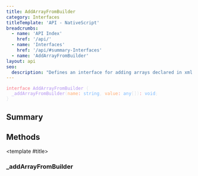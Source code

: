 ```yaml
---
title: AddArrayFromBuilder
category: Interfaces
titleTemplate: 'API - NativeScript'
breadcrumbs:
  - name: 'API Index'
    href: '/api/'
  - name: 'Interfaces'
    href: '/api/#summary-Interfaces'
  - name: 'AddArrayFromBuilder'
layout: api
seo:
  description: "Defines an interface for adding arrays declared in xml."
---
```


<!-- This page is auto generated, do not edit manually. -->
<!-- Run "yarn generate:api-docs" to regenerate -->

<script setup lang="ts">
  import { provide } from "vue";
  import API_DATA from "./AddArrayFromBuilder.data.json";
  
  provide('API_DATA', API_DATA);
</script>

<APIRefHierarchy v-once />

<pre class="not-prose [&_a]:text-blue-400 [&_a]:no-underline"><code><span class="line"><span style="color: #F97583">interface</span><span style="color: #E1E4E8"> </span><span style="color: #B392F0">AddArrayFromBuilder</span><span style="color: #E1E4E8"> {</span></span>
<span class="line"><span style="color: #E1E4E8">  </span><span style="color: #B392F0">_addArrayFromBuilder</span><span style="color: #E1E4E8">(</span><span style="color: #FFAB70">name</span><span style="color: #F97583">:</span><span style="color: #E1E4E8"> </span><span style="color: #79B8FF">string</span><span style="color: #E1E4E8">, </span><span style="color: #FFAB70">value</span><span style="color: #F97583">:</span><span style="color: #E1E4E8"> </span><span style="color: #79B8FF">any</span><span style="color: #E1E4E8">[])</span><span style="color: #F97583">:</span><span style="color: #E1E4E8"> </span><span style="color: #79B8FF">void</span><span style="color: #E1E4E8">;</span></span>
<span class="line"><span style="color: #E1E4E8">}</span></span></code></pre>

<APIRefComment commentBase64="eyJibG9ja1RhZ3MiOltdLCJtb2RpZmllclRhZ3MiOnt9LCJzdW1tYXJ5IjpbeyJraW5kIjoidGV4dCIsInRleHQiOiJEZWZpbmVzIGFuIGludGVyZmFjZSBmb3IgYWRkaW5nIGFycmF5cyBkZWNsYXJlZCBpbiB4bWwuIn1dfQ==" v-once />

## <Heading ignore>Summary</Heading>

<APIRefSummary v-once />

## Methods

<div class="">

<APIRef for="11853" v-once>

<template #title>

### _addArrayFromBuilder

</template>

</APIRef>

</div>
